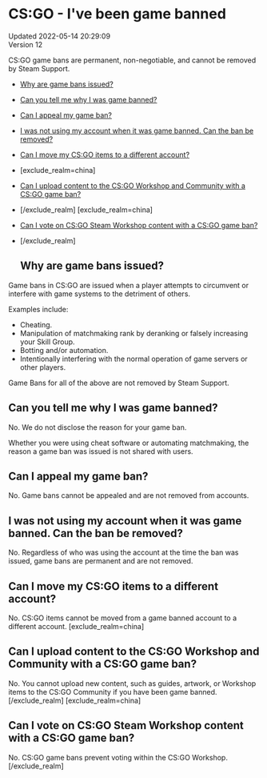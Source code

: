 # CS:GO - I've been game banned
Updated 2022-05-14 20:29:09  
Version 12  

CS:GO game bans are permanent, non-negotiable, and cannot be removed by Steam Support.
* [Why are game bans issued?](#whyban)
* [Can you tell me why I was game banned?](#reason)
* [Can I appeal my game ban?](#appeal)
* [I was not using my account when it was game banned. Can the ban be removed?](#compromised)
* [Can I move my CS:GO items to a different account?](#items)
*  [exclude_realm=china]
* [Can I upload content to the CS:GO Workshop and Community with a CS:GO game ban?](#contenthubs)
* [/exclude_realm]  	[exclude_realm=china]
* [Can I vote on CS:GO Steam Workshop content with a CS:GO game ban?](#voting)
* [/exclude_realm]

  
  ## Why are game bans issued?
Game bans in CS:GO are issued when a player attempts to circumvent or interfere with game systems to the detriment of others.  
  
Examples include:
* Cheating.
* Manipulation of matchmaking rank by deranking or falsely increasing your Skill Group.
* Botting and/or automation.
* Intentionally interfering with the normal operation of game servers or other players.

Game Bans for all of the above are not removed by Steam Support.  
  ## Can you tell me why I was game banned?
No. We do not disclose the reason for your game ban.   
  
Whether you were using cheat software or automating matchmaking, the reason a game ban was issued is not shared with users.    
  ## Can I appeal my game ban?
No. Game bans cannot be appealed and are not removed from accounts.    
  ## I was not using my account when it was game banned. Can the ban be removed?
No. Regardless of who was using the account at the time the ban was issued, game bans are permanent and are not removed.    
  ## Can I move my CS:GO items to a different account?
No. CS:GO items cannot be moved from a game banned account to a different account. [exclude_realm=china]  
  ## Can I upload content to the CS:GO Workshop and Community with a CS:GO game ban?
No. You cannot upload new content, such as guides, artwork, or Workshop items to the CS:GO Community if you have been game banned.[/exclude_realm]    [exclude_realm=china]  
  ## Can I vote on CS:GO Steam Workshop content with a CS:GO game ban?
No. CS:GO game bans prevent voting within the CS:GO Workshop.[/exclude_realm]